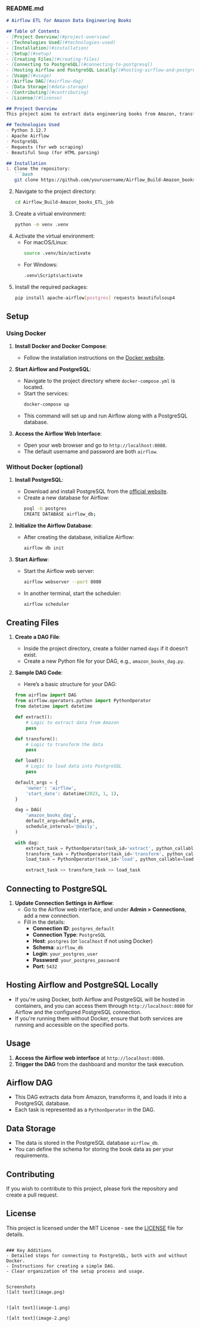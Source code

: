 ### README.md

```markdown
# Airflow ETL for Amazon Data Engineering Books

## Table of Contents
- [Project Overview](#project-overview)
- [Technologies Used](#technologies-used)
- [Installation](#installation)
- [Setup](#setup)
- [Creating Files](#creating-files)
- [Connecting to PostgreSQL](#connecting-to-postgresql)
- [Hosting Airflow and PostgreSQL Locally](#hosting-airflow-and-postgresql-locally)
- [Usage](#usage)
- [Airflow DAG](#airflow-dag)
- [Data Storage](#data-storage)
- [Contributing](#contributing)
- [License](#license)

## Project Overview
This project aims to extract data engineering books from Amazon, transform the data as needed, and load it into a PostgreSQL database using Apache Airflow.

## Technologies Used
- Python 3.12.7
- Apache Airflow
- PostgreSQL
- Requests (for web scraping)
- Beautiful Soup (for HTML parsing)

## Installation
1. Clone the repository:
   ```bash
   git clone https://github.com/yourusername/Airflow_Build-Amazon_books_ETL_job.git
   ```
2. Navigate to the project directory:
   ```bash
   cd Airflow_Build-Amazon_books_ETL_job
   ```
3. Create a virtual environment:
   ```bash
   python -m venv .venv
   ```
4. Activate the virtual environment:
   - For macOS/Linux:
     ```bash
     source .venv/bin/activate
     ```
   - For Windows:
     ```bash
     .venv\Scripts\activate
     ```
5. Install the required packages:
   ```bash
   pip install apache-airflow[postgres] requests beautifulsoup4
   ```

## Setup
### Using Docker
1. **Install Docker and Docker Compose**:
   - Follow the installation instructions on the [Docker website](https://docs.docker.com/get-docker/).

2. **Start Airflow and PostgreSQL**:
   - Navigate to the project directory where `docker-compose.yml` is located.
   - Start the services:
     ```bash
     docker-compose up
     ```
   - This command will set up and run Airflow along with a PostgreSQL database.

3. **Access the Airflow Web Interface**:
   - Open your web browser and go to `http://localhost:8080`.
   - The default username and password are both `airflow`.

### Without Docker (optional)
1. **Install PostgreSQL**:
   - Download and install PostgreSQL from the [official website](https://www.postgresql.org/download/).
   - Create a new database for Airflow:
     ```bash
     psql -U postgres
     CREATE DATABASE airflow_db;
     ```

2. **Initialize the Airflow Database**:
   - After creating the database, initialize Airflow:
     ```bash
     airflow db init
     ```

3. **Start Airflow**:
   - Start the Airflow web server:
     ```bash
     airflow webserver --port 8080
     ```
   - In another terminal, start the scheduler:
     ```bash
     airflow scheduler
     ```

## Creating Files
1. **Create a DAG File**:
   - Inside the project directory, create a folder named `dags` if it doesn’t exist.
   - Create a new Python file for your DAG, e.g., `amazon_books_dag.py`.

2. **Sample DAG Code**:
   - Here’s a basic structure for your DAG:
   ```python
   from airflow import DAG
   from airflow.operators.python import PythonOperator
   from datetime import datetime

   def extract():
       # Logic to extract data from Amazon
       pass

   def transform():
       # Logic to transform the data
       pass

   def load():
       # Logic to load data into PostgreSQL
       pass

   default_args = {
       'owner': 'airflow',
       'start_date': datetime(2023, 1, 1),
   }

   dag = DAG(
       'amazon_books_dag',
       default_args=default_args,
       schedule_interval='@daily',
   )

   with dag:
       extract_task = PythonOperator(task_id='extract', python_callable=extract)
       transform_task = PythonOperator(task_id='transform', python_callable=transform)
       load_task = PythonOperator(task_id='load', python_callable=load)

       extract_task >> transform_task >> load_task
   ```

## Connecting to PostgreSQL
1. **Update Connection Settings in Airflow**:
   - Go to the Airflow web interface, and under **Admin > Connections**, add a new connection.
   - Fill in the details:
     - **Connection ID**: `postgres_default`
     - **Connection Type**: `PostgreSQL`
     - **Host**: `postgres` (or `localhost` if not using Docker)
     - **Schema**: `airflow_db`
     - **Login**: `your_postgres_user`
     - **Password**: `your_postgres_password`
     - **Port**: `5432`

## Hosting Airflow and PostgreSQL Locally
- If you're using Docker, both Airflow and PostgreSQL will be hosted in containers, and you can access them through `http://localhost:8080` for Airflow and the configured PostgreSQL connection.
- If you're running them without Docker, ensure that both services are running and accessible on the specified ports.

## Usage
1. **Access the Airflow web interface** at `http://localhost:8080`.
2. **Trigger the DAG** from the dashboard and monitor the task execution.

## Airflow DAG
- This DAG extracts data from Amazon, transforms it, and loads it into a PostgreSQL database.
- Each task is represented as a `PythonOperator` in the DAG.

## Data Storage
- The data is stored in the PostgreSQL database `airflow_db`.
- You can define the schema for storing the book data as per your requirements.

## Contributing
If you wish to contribute to this project, please fork the repository and create a pull request.

## License
This project is licensed under the MIT License - see the [LICENSE](LICENSE) file for details.
```

### Key Additions
- Detailed steps for connecting to PostgreSQL, both with and without Docker.
- Instructions for creating a simple DAG.
- Clear organization of the setup process and usage.


Screenshots
![alt text](image.png)


![alt text](image-1.png)

![alt text](image-2.png)

